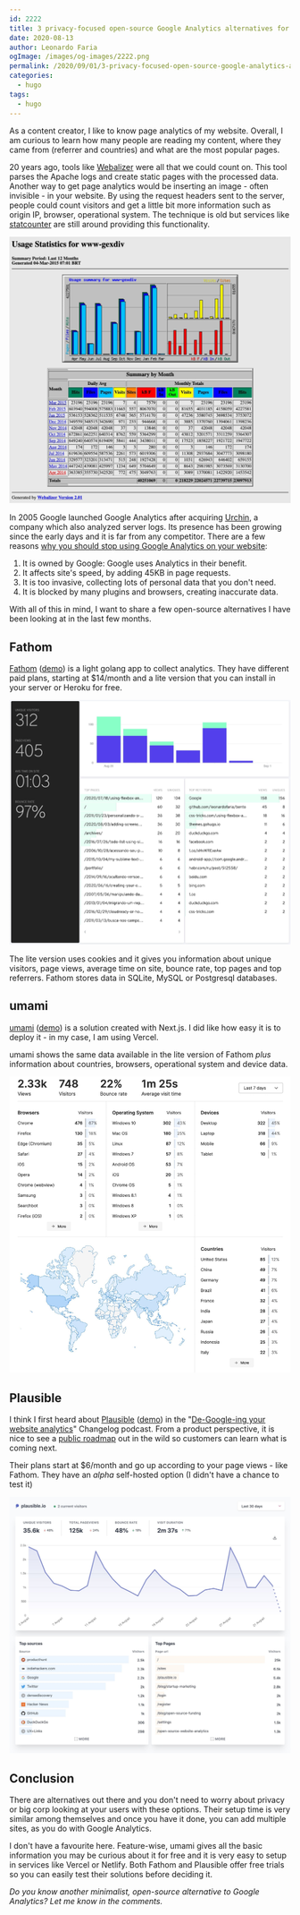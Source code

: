```yaml
---
id: 2222
title: 3 privacy-focused open-source Google Analytics alternatives for your next project
date: 2020-08-13
author: Leonardo Faria
ogImage: /images/og-images/2222.png
permalink: /2020/09/01/3-privacy-focused-open-source-google-analytics-alternatives
categories:
  - hugo
tags:
  - hugo
---
```


As a content creator, I like to know page analytics of my website. Overall, I am curious to learn how many people are reading my content, where they came from (referrer and countries) and what are the most popular pages.

20 years ago, tools like [Webalizer](http://www.webalizer.org/) were all that we could count on. This tool parses the Apache logs and create static pages with the processed data. Another way to get page analytics would be inserting an image - often invisible - in your website. By using the request headers sent to the server, people could count visitors and get a little bit more information such as origin IP, browser, operational system. The technique is old but services like [statcounter](https://statcounter.com/) are still around providing this functionality.

![Webalizer screenshot](/wp-content/uploads/2020/09/webalizer.jpg)

In 2005 Google launched Google Analytics after acquiring [Urchin](https://en.wikipedia.org/wiki/Urchin_(software)), a company which also analyzed server logs. Its presence has been growing since the early days and it is far from any competitor. There are a few reasons [why you should stop using Google Analytics on your website](https://plausible.io/blog/remove-google-analytics): 

1) It is owned by Google: Google uses Analytics in their benefit.
2) It affects site's speed, by adding 45KB in page requests.
3) It is too invasive, collecting lots of personal data that you don't need.
4) It is blocked by many plugins and browsers, creating inaccurate data.

With all of this in mind, I want to share a few open-source alternatives I have been looking at in the last few months.

## Fathom

[Fathom](https://usefathom.com/) ([demo](https://app.usefathom.com/share/sqqvo/chimp+essentials)) is a light golang app to collect analytics. They have different paid plans, starting at $14/month and a lite version that you can install in your server or Heroku for free. 

![Fathom screenshot](/wp-content/uploads/2020/09/fathom.jpg)

The lite version uses cookies and it gives you information about unique visitors, page views, average time on site, bounce rate, top pages and top referrers. Fathom stores data in SQLite, MySQL or Postgresql databases.

## umami

[umami](https://umami.is/) ([demo](https://app.umami.is/share/ISgW2qz8/flightphp.com)) is a solution created with Next.js. I did like how easy it is to deploy it - in my case, I am using Vercel. 

umami shows the same data available in the lite version of Fathom _plus_ information about countries, browsers, operational system and device data.

![Umami screenshot](/wp-content/uploads/2020/09/umami.jpg)

## Plausible

I think I first heard about [Plausible](https://plausible.io/) ([demo](https://plausible.io/plausible.io)) in the "[De-Google-ing your website analytics](https://changelog.com/podcast/396)" Changelog podcast. From a product perspective, it is nice to see a [public roadmap](https://plausible.io/roadmap) out in the wild so customers can learn what is coming next.

Their plans start at $6/month and go up according to your page views - like Fathom. They have an _alpha_ self-hosted option (I didn't have a chance to test it)

![Plausible screenshot](/wp-content/uploads/2020/09/plausible.jpg)

## Conclusion

There are alternatives out there and you don't need to worry about privacy or big corp looking at your users with these options. Their setup time is very similar among themselves and once you have it done, you can add multiple sites, as you do with Google Analytics.

I don't have a favourite here. Feature-wise, umami gives all the basic information you may be curious about it for free and it is very easy to setup in services like Vercel or Netlify. Both Fathom and Plausible offer free trials so you can easily test their solutions before deciding it.

_Do you know another minimalist, open-source alternative to Google Analytics? Let me know in the comments._
